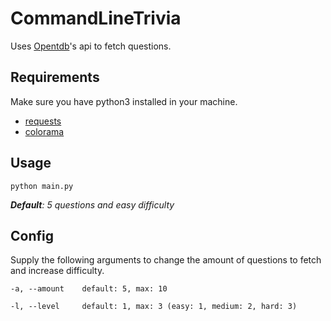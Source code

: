 # CommandLineTrivia
Uses [Opentdb](https://opentdb.com/api_config.php)'s api to fetch questions.

## Requirements
Make sure you have python3 installed in your machine.
* [requests](https://pypi.org/project/requests/)
* [colorama](https://pypi.org/project/colorama/)

## Usage
    python main.py 
***Default**: 5 questions and easy difficulty*
 
## Config
Supply the following arguments to change the amount of questions to fetch and increase difficulty.

    -a, --amount    default: 5, max: 10

    -l, --level     default: 1, max: 3 (easy: 1, medium: 2, hard: 3)
